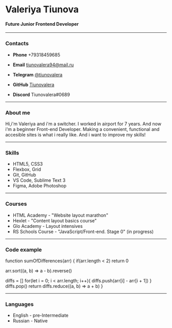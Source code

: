 # Valeriya Tiunova

#### Future Junior Frontend Developer

---

### Contacts

- **Phone** +79318459685

- **Email** tiunovalera94@mail.ru

- **Telegram** [@tiunovalera](https://t.me/tiunovalera "my Telegram")

- **GitHub** [Tiunovalera](https://github.com/Tiunovalera "my GitHub")

- **Discord** Tiunovalera#0689

---

### About me

Hi,i'm Valeriya and i'm a switcher. I worked in airport for 7 years. And now i'm a beginner Front-end Developer.
Making a convenient, functional and accesible sites is what i really like. And i want to improve my skills!

---

### Skills

- HTML5, CSS3
- Flexbox, Grid
- Git, GitHub
- VS Code, Sublime Text 3
- Figma, Adobe Photoshop

---

### Courses

- HTML Academy - "Website layout marathon"
- Hexlet - "Content layout basics course"
- Glo Academy - Layout intensives
- RS Schools Course - "JavaScript/Front-end. Stage 0" (in progress)

---
  

### Code example

function sumOfDifferences(arr) {
  if(arr.length < 2)
    return 0
  
  arr.sort((a, b) => a - b).reverse()
  
  diffs = []
  for(let i = 0; i < arr.length; i++){
    diffs.push(arr[i] - arr[i + 1])
  }
  diffs.pop()
  return diffs.reduce((a, b) => a + b)
}


---  
### Languages

- English - pre-Intermediate
- Russian - Native